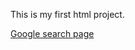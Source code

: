 This is my first html project.

<a href="https://cazuloaga.github.io/google-homepage/" rel="nofollow">Google search page</a>
